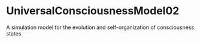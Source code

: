 # UniversalConsciousnessModel02
A simulation model for the evolution and self-organization of consciousness states
